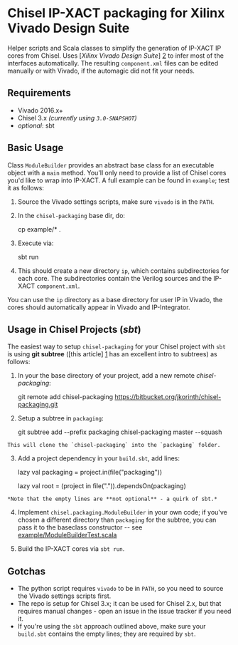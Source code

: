 Chisel IP-XACT packaging for Xilinx Vivado Design Suite
=======================================================

Helper scripts and Scala classes to simplify the generation of IP-XACT IP cores from Chisel.
Uses [*Xilinx Vivado Design Suite*] [2] to infer most of the interfaces automatically.
The resulting `component.xml` files can be edited manually or with Vivado, if the automagic
did not fit your needs.

Requirements
----------------------

*   Vivado 2016.x+
*   Chisel 3.x *(currently using `3.0-SNAPSHOT`)*
*   *optional*: sbt

Basic Usage
-----------

Class `ModuleBuilder` provides an abstract base class for an executable object with a `main`
method. You'll only need to provide a list of Chisel cores you'd like to wrap into IP-XACT.
A full example can be found in `example`; test it as follows:

1.   Source the Vivado settings scripts, make sure `vivado` is in the `PATH`.
2.   In the `chisel-packaging` base dir, do:  
      
        cp example/* .
        
3.   Execute via:
        
        sbt run
        
4.   This should create a new directory `ip`, which contains subdirectories for each core.
     The subdirectories contain the Verilog sources and the IP-XACT `component.xml`.

You can use the `ip` directory as a base directory for user IP in Vivado, the cores should
automatically appear in Vivado and IP-Integrator.


Usage in Chisel Projects (*sbt*)
--------------------------------

The easiest way to setup `chisel-packaging` for your Chisel project with `sbt` is using
**git subtree** ([this article] [1] has an excellent intro to subtrees) as follows:

1.   In your the base directory of your project, add a new remote *chisel-packaging*:
        
        git remote add chisel-packaging https://bitbucket.org/jkorinth/chisel-packaging.git
        
2.   Setup a subtree in `packaging`:
       
        git subtree add --prefix packaging chisel-packaging master --squash
      
    This will clone the `chisel-packaging` into the `packaging` folder.
    
3.   Add a project dependency in your `build.sbt`, add lines:
        
        lazy val packaging = project.in(file("packaging"))
        
        lazy val root = (project in file(".")).dependsOn(packaging)
        
    
    *Note that the empty lines are **not optional** - a quirk of sbt.*
    
4.   Implement `chisel.packaging.ModuleBuilder` in your own code; if you've chosen
     a different directory than `packaging` for the subtree, you can pass it to the
     baseclass constructor -- see [example/ModuleBuilderTest.scala][3]
     
5.   Build the IP-XACT cores via `sbt run`.

Gotchas
-------

*   The python script requires `vivado` to be in `PATH`, so you need to source the Vivado
    settings scripts first.
*   The repo is setup for Chisel 3.x; it can be used for Chisel 2.x, but that requires
    manual changes - open an issue in the issue tracker if you need it.
*   If you're using the `sbt` approach outlined above, make sure your `build.sbt` contains
    the empty lines; they are required by `sbt`.

[1]: https://www.atlassian.com/blog/git/alternatives-to-git-submodule-git-subtree
[2]: https://www.xilinx.com/products/design-tools/vivado.html
[3]: example/ModuleBuilderTest.scala
